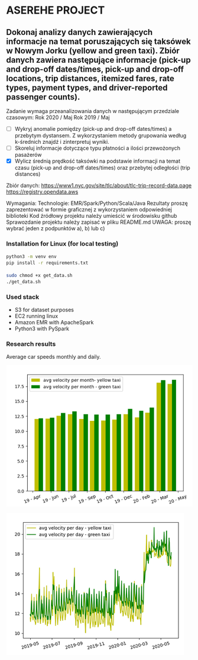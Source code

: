 # ASEREHE PROJECT

## Dokonaj analizy danych zawierających informacje na temat poruszających się taksówek w Nowym Jorku (yellow and green taxi). Zbiór danych zawiera następujące informacje (pick-up and drop-off dates/times, pick-up and drop-off locations, trip distances, itemized fares, rate types, payment types, and driver-reported passenger counts). 

Zadanie wymaga przeanalizowania danych w następującym przedziale czasowym:
Rok 2020 / Maj
Rok 2019 / Maj


- [ ] Wykryj anomalie pomiędzy (pick-up and drop-off dates/times) a przebytym dystansem. Z wykorzystaniem metody grupowania według k-średnich znajdź i zinterpretuj wyniki.
- [ ] Skoreluj informacje dotyczące typu płatności a ilości przewożonych pasażerów
- [x] Wylicz średnią prędkość taksówki na podstawie informacji na temat czasu (pick-up and drop-off dates/times) oraz przebytej odległości (trip distances)

Zbiór danych:
https://www1.nyc.gov/site/tlc/about/tlc-trip-record-data.page 
https://registry.opendata.aws

Wymagania:
Technologie: EMR/Spark/Python/Scala/Java
Rezultaty proszę zaprezentować w formie graficznej z wykorzystaniem odpowiedniej biblioteki 
Kod źródłowy projektu należy umieścić w środowisku github
Sprawozdanie projektu należy zapisać w pliku README.md
UWAGA: proszę wybrać jeden z podpunktów a), b) lub c) 


### Installation for Linux (for local testing)
```bash
python3 -m venv env
pip install -r requirements.txt

sudo chmod +x get_data.sh
./get_data.sh
```
### Used stack
  - S3 for dataset purposes
  - EC2 running linux
  - Amazon EMR with ApacheSpark 
  - Python3 with PySpark

### Research results
<p>Average car speeds monthly and daily.</p>

![ASEREHE](photos/img3.png)

![HAEHE](photos/img2.png)
